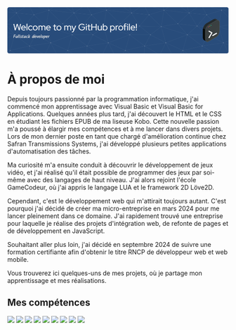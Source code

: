 <!--
**FabriceAtlan/FabriceAtlan** is a ✨ _special_ ✨ repository because its `README.md` (this file) appears on your GitHub profile.

Here are some ideas to get you started:

- 🔭 I’m currently working on ...
- 🌱 I’m currently learning ...
- 👯 I’m looking to collaborate on ...
- 🤔 I’m looking for help with ...
- 💬 Ask me about ...
- 📫 How to reach me: ...
- 😄 Pronouns: ...
- ⚡ Fun fact: ...
-->

<img style="margin: 0 auto;" src="./github-header-image.png" alt="Bannière de bienvenue sur mon profil GitHub, affichant un message de bienvenue et des éléments graphiques.">

# À propos de moi

Depuis toujours passionné par la programmation informatique, j'ai commencé mon apprentissage avec Visual Basic et Visual Basic for Applications. Quelques années plus tard, j'ai découvert le HTML et le CSS en étudiant les fichiers EPUB de ma liseuse Kobo. Cette nouvelle passion m'a poussé à élargir mes compétences et à me lancer dans divers projets. Lors de mon dernier poste en tant que chargé d'amélioration continue chez Safran Transmissions Systems, j'ai développé plusieurs petites applications d'automatisation des tâches.

Ma curiosité m'a ensuite conduit à découvrir le développement de jeux vidéo, et j'ai réalisé qu'il était possible de programmer des jeux par soi-même avec des langages de haut niveau. J'ai alors rejoint l'école GameCodeur, où j'ai appris le langage LUA et le framework 2D Löve2D.

Cependant, c'est le développement web qui m'attirait toujours autant. C'est pourquoi j'ai décidé de créer ma micro-entreprise en mars 2024 pour me lancer pleinement dans ce domaine. J'ai rapidement trouvé une entreprise pour laquelle je réalise des projets d'intégration web, de refonte de pages et de développement en JavaScript.

Souhaitant aller plus loin, j'ai décidé en septembre 2024 de suivre une formation certifiante afin d'obtenir le titre RNCP de développeur web et web mobile.

Vous trouverez ici quelques-uns de mes projets, où je partage mon apprentissage et mes réalisations.

## Mes compétences

<img src="https://github.com/user-attachments/assets/809d7e2e-e430-492c-b82b-44c966049a8c" style="width: 32px;">
<img src="https://github.com/user-attachments/assets/b84a76c5-e47f-467a-9a7f-31ee70e1d713" style="width: 32px;">
<img src="https://github.com/user-attachments/assets/6852833e-6d0c-4d96-8648-121cb9034e5b" style="width: 32px;">
<img src="https://github.com/user-attachments/assets/ff3448e2-dfbd-448c-99ca-821db9122b05" style="width: 32px;">
<img src="https://img.icons8.com/?size=100&id=123603&format=png&color=000000" style="width: 32px;">
<img src="https://img.icons8.com/?size=100&id=hsPbhkOH4FMe&format=png&color=000000" style="width: 32px;">
<img src="https://img.icons8.com/?size=100&id=WNoJgbzDr3i2&format=png&color=000000" style="width: 32px;">
<img src="https://img.icons8.com/?size=100&id=W0YEwBDDfTeu&format=png&color=000000" style="width: 32px;">
<img src="https://img.icons8.com/?size=100&id=rgPSE6nAB766&format=png&color=000000" style="width: 32px;">












